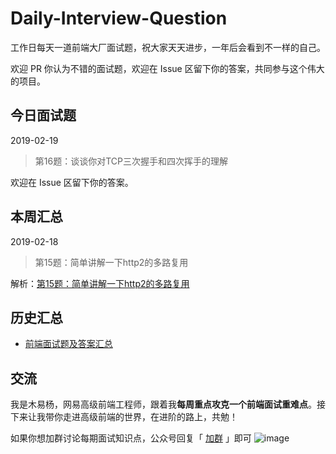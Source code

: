 # Daily-Interview-Question

工作日每天一道前端大厂面试题，祝大家天天进步，一年后会看到不一样的自己。

欢迎 PR 你认为不错的面试题，欢迎在 Issue 区留下你的答案，共同参与这个伟大的项目。



## 今日面试题
2019-02-19

> 第16题：谈谈你对TCP三次握手和四次挥手的理解

欢迎在 Issue 区留下你的答案。




## 本周汇总

2019-02-18

> 第15题：简单讲解一下http2的多路复用

解析：[第15题：简单讲解一下http2的多路复用](https://github.com/Advanced-Frontend/Daily-Interview-Question/issues/14)




## 历史汇总

* [前端面试题及答案汇总](https://github.com/Advanced-Frontend/Daily-Interview-Question/blob/master/datum/summary.md)



## 交流

我是木易杨，网易高级前端工程师，跟着我**每周重点攻克一个前端面试重难点**。接下来让我带你走进高级前端的世界，在进阶的路上，共勉！

如果你想加群讨论每期面试知识点，公众号回复「 [加群]() 」即可 ![image](https://github.com/yygmind/blog/raw/master/images/weixin_re.png)
